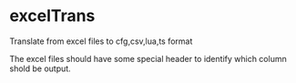 # excelTrans
Translate from excel files to cfg,csv,lua,ts format

The excel files should have some special header to identify which column shold be output.

